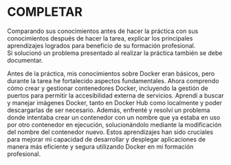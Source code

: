 # COMPLETAR  
Comparando sus conocimientos antes de hacer la práctica con sus conocimientos después de hacer la tarea, explicar los principales aprendizajes logrados para beneficio de su formación profesional.  
Si solucionó un problema presentado al realizar la práctica también se debe documentar.


Antes de la práctica, mis conocimientos sobre Docker eran básicos, pero durante la tarea he fortalecido aspectos fundamentales. Ahora comprendo cómo crear y gestionar contenedores Docker, incluyendo la gestión de puertos para permitir la accesibilidad externa de servicios. 
Aprendí a buscar y manejar imágenes Docker, tanto en Docker Hub como localmente y poder descargarlas de ser necesario. 
Además, enfrenté y resolví un problema donde intentaba crear un contenedor con un nombre que ya estaba en uso por otro contenedor en ejecución, solucionándolo mediante la modificación del nombre del contenedor nuevo. Estos aprendizajes han sido cruciales para mejorar mi capacidad de desarrollar y desplegar aplicaciones de manera más eficiente y segura utilizando Docker en mi formación profesional.






